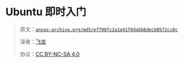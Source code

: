 # Ubuntu 即时入门

> 原文：[`annas-archive.org/md5/ef708fc2a1e41f0dabb6decb05f2cc8c`](https://annas-archive.org/md5/ef708fc2a1e41f0dabb6decb05f2cc8c)
> 
> 译者：[飞龙](https://github.com/wizardforcel)
> 
> 协议：[CC BY-NC-SA 4.0](http://creativecommons.org/licenses/by-nc-sa/4.0/)